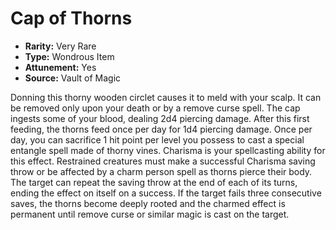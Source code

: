 # Cap of Thorns

- **Rarity:** Very Rare
- **Type:** Wondrous Item
- **Attunement:** Yes
- **Source:** Vault of Magic

Donning this thorny wooden circlet causes it to meld with your scalp. It can be removed only upon your death or by a remove curse spell. The cap ingests some of your blood, dealing 2d4 piercing damage. After this first feeding, the thorns feed once per day for 1d4 piercing damage. Once per day, you can sacrifice 1 hit point per level you possess to cast a special entangle spell made of thorny vines. Charisma is your spellcasting ability for this effect. Restrained creatures must make a successful Charisma saving throw or be affected by a charm person spell as thorns pierce their body. The target can repeat the saving throw at the end of each of its turns, ending the effect on itself on a success. If the target fails three consecutive saves, the thorns become deeply rooted and the charmed effect is permanent until remove curse or similar magic is cast on the target.
